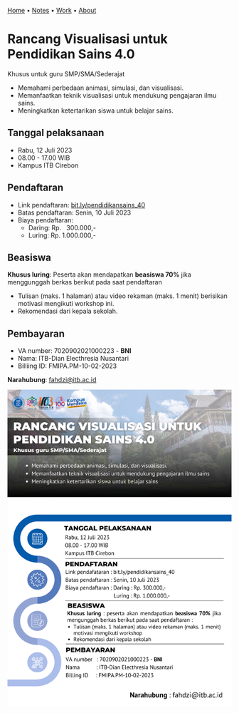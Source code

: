 [Home](README.md) &bull; [Notes](notes.md) &bull; [Work](docs/README.md) &bull; [About](about.md)

# Rancang Visualisasi untuk Pendidikan Sains 4.0<br>
Khusus untuk guru SMP/SMA/Sederajat

+ Memahami perbedaan animasi, simulasi, dan visualisasi.
+ Memanfaatkan teknik visualisasi untuk mendukung pengajaran ilmu sains.
+ Meningkatkan ketertarikan siswa untuk belajar sains.

## Tanggal pelaksanaan
+ Rabu, 12 Juli 2023
+ 08.00 - 17.00 WIB
+ Kampus ITB Cirebon

## Pendaftaran
+ Link pendaftaran: [bit.ly/pendidikansains_40](bit.ly/pendidikansains_40)
+ Batas pendaftaran: Senin, 10 Juli 2023
+ Biaya pendaftaran:
  - Daring: Rp. &nbsp;&nbsp;300.000,-
  - Luring: Rp. 1.000.000,-
 
## Beasiswa
**Khusus luring**: Peserta akan mendapatkan **beasiswa 70%** jika menggunggah berkas berikut pada saat pendaftaran
  + Tulisan (maks. 1 halaman) atau video rekaman (maks. 1 menit) berisikan motivasi mengikuti workshop ini.
  + Rekomendasi dari kepala sekolah.

## Pembayaran
+ VA number: 7020902021000223 - **BNI**
+ Nama: ITB-Dian Electhresia Nusantari
+ Billiing ID: FMIPA.PM-10-02-2023

**Narahubung**: fahdzi@itb.ac.id

![](leaflet.png)
